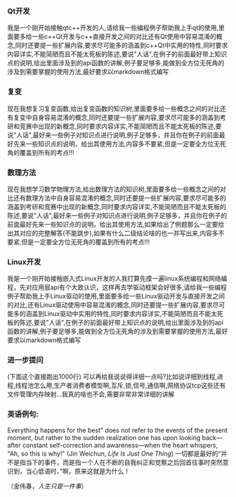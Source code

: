 ### Qt开发

我是一个刚开始接触qtc++开发的人,请给我一些编程例子帮助我上手qt的使用,里面要多给一些c++Qt开发与c++直接开发之间的对比还有Qt使用中容易混淆的概念,同时还要提一些扩展内容,要求尽可能多的涵盖到c++Qt中实用的特性,同时要求内容详实,不能简陋而且不能太死板的陈述,要说"人话",在例子的前面最好带上知识点的说明,给出里面涉及到的api函数的讲解,例子要足够多,能做到全方位无死角的涉及到需要掌握的使用方法,最好要求以markdown格式编写

### 复变
现在我想复习复变函数,给出复变函数的知识树,里面要多给一些概念之间的对比还有复变中自身容易混淆的概念,同时还要提一些扩展内容,要求尽可能多的涵盖到考研和竞赛中出现的新概念,同时要求内容详实,不能简陋而且不能太死板的陈述,要说"人话",最好来一些例子对知识点进行说明,例子足够多，并且你在例子的前面最好先来一些知识点的说明，给出其使用方法,内容多不要紧,但是一定要全方位无死角的覆盖到所有的考点!!!

### 数理方法
现在我想学习数学物理方法,给出数理方法的知识树,里面要多给一些概念之间的对比还有数理方法中自身容易混淆的概念,同时还要提一些扩展内容,要求尽可能多的涵盖到考研和竞赛中出现的新概念,同时要求内容详实,不能简陋而且不能太死板的陈述,要说"人话",最好来一些例子对知识点进行说明,例子足够多，并且你在例子的前面最好先来一些知识点的说明，给出其使用方法,如果给出了例题那么一定要给出其对应的完整解答(不能跳步),如果有什么二级结论啥的也一并写出来,内容多不要紧,但是一定要全方位无死角的覆盖到所有的考点!!!

### Linux开发
我是一个刚开始接触嵌入式Linux开发的人我打算先摸一遍linux系统编程和网络编程，先对应用层api有个大致认识，这样再去学驱动框架会好很多,请给我一些编程例子帮助我上手Linux驱动的使用,里面要多给一些Linux驱动开发与直接开发之间的对比,还有Linux驱动使用中容易混淆的概念,同时还要提一些扩展内容,要求尽可能多的涵盖到Linux驱动中实用的特性,同时要求内容详实,不能简陋而且不能太死板的陈述,要说"人话",在例子的前面最好带上知识点的说明,给出里面涉及到的api函数的讲解,例子要足够多,能做到全方位无死角的涉及到需要掌握的使用方法,最好要求以markdown格式编写

### 进一步提问
(下面这个直接跑出1000行)
可以再给我说说得详细一点吗?比如说详细到线程,进程,线程池怎么用,生产者消费者模型啊,互斥,锁,信号,通信啊,网络协议tcp这些还有文件管理内存映射...我真的啥也不会,需要非常非常详细的讲解

### 英语例句:
Everything happens for the best" does not refer to the events of the present moment, but rather to the sudden realization one has upon looking back—after constant self-correction and awareness—when the heart whispers, "Ah, so this is why!"
(Jin Weichun, *Life Is Just One Thing*)
一切都是最好的“并不是指当下的事件，而是指一个人在不断的自我纠正和觉察之后回首往事时突然意识到，当心低语时，”啊，原来这就是为什么！

（金伟春，*人生只是一件事*）
